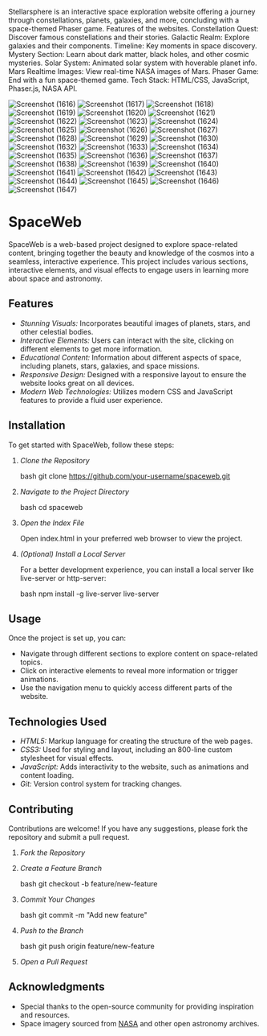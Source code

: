 Stellarsphere is an interactive space exploration website offering a journey through constellations, planets, galaxies, and more, concluding with a space-themed Phaser game.
Features of the websites.
Constellation Quest: Discover famous constellations and their stories.
Galactic Realm: Explore galaxies and their components.
Timeline: Key moments in space discovery.
Mystery Section: Learn about dark matter, black holes, and other cosmic mysteries.
Solar System: Animated solar system with hoverable planet info.
Mars Realtime Images: View real-time NASA images of Mars.
Phaser Game: End with a fun space-themed game.
Tech Stack:
HTML/CSS, JavaScript, Phaser.js, NASA API.

![Screenshot (1616)](https://github.com/user-attachments/assets/1b9f8e2e-4b33-4ba1-9d1b-a3482ec72117)
![Screenshot (1617)](https://github.com/user-attachments/assets/99c4870d-485d-4123-82f4-01dad8481740)
![Screenshot (1618)](https://github.com/user-attachments/assets/7af6d11c-2fad-4fe3-9949-aefe24737e05)
![Screenshot (1619)](https://github.com/user-attachments/assets/d126f6a1-83a2-497c-a731-c4d3c8bb8b36)
![Screenshot (1620)](https://github.com/user-attachments/assets/b7f3a688-9a14-42c8-9c62-e2ef78e6413e)
![Screenshot (1621)](https://github.com/user-attachments/assets/99604c03-99d8-4ad0-973b-4f456156e10c)
![Screenshot (1622)](https://github.com/user-attachments/assets/c418696a-9042-4b7a-981f-6b620e9178ae)
![Screenshot (1623)](https://github.com/user-attachments/assets/b955be0b-2849-4bd5-bc10-411073916cf1)
![Screenshot (1624)](https://github.com/user-attachments/assets/606b2c20-c997-4168-a7d6-dc71c8725a50)
![Screenshot (1625)](https://github.com/user-attachments/assets/667346d7-651c-4f43-8928-d5ccbc0dab09)
![Screenshot (1626)](https://github.com/user-attachments/assets/3a437b91-246e-4a72-9e0e-260a3099fcf1)
![Screenshot (1627)](https://github.com/user-attachments/assets/7bac74ca-6371-43dc-baac-2f8fdcc944d2)
![Screenshot (1628)](https://github.com/user-attachments/assets/cd6cc686-fdf1-472b-a03f-9d520201ffb0)
![Screenshot (1629)](https://github.com/user-attachments/assets/bb3958d0-5b05-4b1f-a19b-59eaf0cdcc1e)
![Screenshot (1630)](https://github.com/user-attachments/assets/838e56c1-539a-4c23-b04a-2493afc5a43f)
![Screenshot (1632)](https://github.com/user-attachments/assets/91902c2d-0153-421f-881d-6dda9bd631f0)
![Screenshot (1633)](https://github.com/user-attachments/assets/814f0a92-9cc5-48d3-bf99-67a6b46544bc)
![Screenshot (1634)](https://github.com/user-attachments/assets/d4594f42-7ba1-4880-979a-3b1730177e87)
![Screenshot (1635)](https://github.com/user-attachments/assets/0f7762e8-b7f8-411b-8f5f-8a2ce3708e94)
![Screenshot (1636)](https://github.com/user-attachments/assets/9844ef44-0331-4177-bf8b-c1fb15ac78c4)
![Screenshot (1637)](https://github.com/user-attachments/assets/370a0cbe-b8bd-4dd1-800b-c19c37bbff55)
![Screenshot (1638)](https://github.com/user-attachments/assets/cc2a206c-6d50-4f32-bf39-9c1d3fc7feaf)
![Screenshot (1639)](https://github.com/user-attachments/assets/65544d6b-19b8-423d-84f0-6a01650cd65a)
![Screenshot (1640)](https://github.com/user-attachments/assets/13d714a0-879f-450a-a2c4-7d5df6504c4e)
![Screenshot (1641)](https://github.com/user-attachments/assets/5e3bfcec-a8f1-4f5a-afdd-8893da100cb5)
![Screenshot (1642)](https://github.com/user-attachments/assets/23ff67c1-6c9a-4879-b935-672ab3e98230)
![Screenshot (1643)](https://github.com/user-attachments/assets/c52f79df-e641-497d-971b-dd98d43247e0)
![Screenshot (1644)](https://github.com/user-attachments/assets/e7329417-4149-4644-bf04-576fba5b1a3a)
![Screenshot (1645)](https://github.com/user-attachments/assets/20bdbddc-ade0-414d-88fe-ec8ff1bbb6d1)
![Screenshot (1646)](https://github.com/user-attachments/assets/8e9d4fad-d86c-4f67-83aa-c717630f9bd7)
![Screenshot (1647)](https://github.com/user-attachments/assets/355078c4-50ec-4760-9ad4-937d3dcfdb36)

# SpaceWeb

SpaceWeb is a web-based project designed to explore space-related content, bringing together the beauty and knowledge of the cosmos into a seamless, interactive experience.
This project includes various sections, interactive elements, and visual effects to engage users in learning more about space and astronomy.

## Features

- *Stunning Visuals:* Incorporates beautiful images of planets, stars, and other celestial bodies.
- *Interactive Elements:* Users can interact with the site, clicking on different elements to get more information.
- *Educational Content:* Information about different aspects of space, including planets, stars, galaxies, and space missions.
- *Responsive Design:* Designed with a responsive layout to ensure the website looks great on all devices.
- *Modern Web Technologies:* Utilizes modern CSS and JavaScript features to provide a fluid user experience.

## Installation

To get started with SpaceWeb, follow these steps:

1. *Clone the Repository*

   bash
   git clone https://github.com/your-username/spaceweb.git
   

2. *Navigate to the Project Directory*

   bash
   cd spaceweb
   

3. *Open the Index File*

   Open index.html in your preferred web browser to view the project.

4. *(Optional) Install a Local Server*

   For a better development experience, you can install a local server like live-server or http-server:

   bash
   npm install -g live-server
   live-server
   

## Usage

Once the project is set up, you can:

- Navigate through different sections to explore content on space-related topics.
- Click on interactive elements to reveal more information or trigger animations.
- Use the navigation menu to quickly access different parts of the website.

## Technologies Used

- *HTML5:* Markup language for creating the structure of the web pages.
- *CSS3:* Used for styling and layout, including an 800-line custom stylesheet for visual effects.
- *JavaScript:* Adds interactivity to the website, such as animations and content loading.
- *Git:* Version control system for tracking changes.

## Contributing

Contributions are welcome! If you have any suggestions, please fork the repository and submit a pull request. 

1. *Fork the Repository*
2. *Create a Feature Branch*

   bash
   git checkout -b feature/new-feature
   

3. *Commit Your Changes*

   bash
   git commit -m "Add new feature"
   

4. *Push to the Branch*

   bash
   git push origin feature/new-feature
   

5. *Open a Pull Request*



## Acknowledgments

- Special thanks to the open-source community for providing inspiration and resources.
- Space imagery sourced from [NASA](https://www.nasa.gov) and other open astronomy archives.
